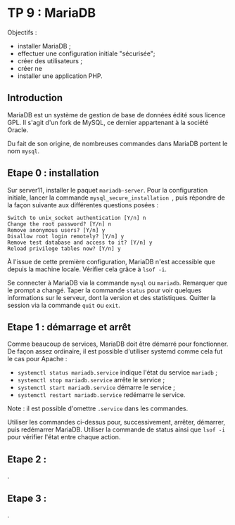 # TP 9 : MariaDB

Objectifs :

- installer MariaDB ;
- effectuer une configuration initiale "sécurisée";
- créer des utilisateurs ;
- créer ne
- installer une application PHP.

## Introduction

MariaDB est un système de gestion de base de données édité sous licence GPL.
Il s'agit d'un fork de MySQL, ce dernier appartenant à la société Oracle.

Du fait de son origine, de nombreuses commandes dans MariaDB portent le nom
`mysql`.

## Etape 0 : installation

Sur server11, installer le paquet `mariadb-server`. Pour la configuration
initiale, lancer la commande `mysql_secure_installation `, puis répondre de la
façon suivante aux différentes questions posées :

```
Switch to unix_socket authentication [Y/n] n
Change the root password? [Y/n] n
Remove anonymous users? [Y/n] y
Disallow root login remotely? [Y/n] y
Remove test database and access to it? [Y/n] y
Reload privilege tables now? [Y/n] y
```

À l'issue de cette première configuration, MariaDB n'est accessible que depuis
la machine locale. Vérifier cela grâce à `lsof -i`.

Se connecter à MariaDB via la commande `mysql` ou `mariadb`. Remarquer que le
prompt a changé. Taper la commande `status` pour voir quelques informations sur
le serveur, dont la version et des statistiques. Quitter la session via la
commande `quit` ou `exit`.

## Etape 1 : démarrage et arrêt

Comme beaucoup de services, MariaDB doit être démarré pour fonctionner. De
façon assez ordinaire, il est possible d'utiliser systemd comme cela fut le cas
pour Apache :

* `systemctl status mariadb.service` indique l'état du service `mariadb` ;
* `systemctl stop mariadb.service` arrête le service ;
* `systemctl start mariadb.service` démarre le service ;
* `systemctl restart mariadb.service` redémarre le service.

Note : il est possible d'omettre `.service` dans les commandes.

Utiliser les commandes ci-dessus pour, successivement, arrêter, démarrer, puis
redémarrer MariaDB. Utiliser la commande de status ainsi que `lsof -i` pour
vérifier l'état entre chaque action.

## Etape 2 :

.

## Etape 3 :

.


